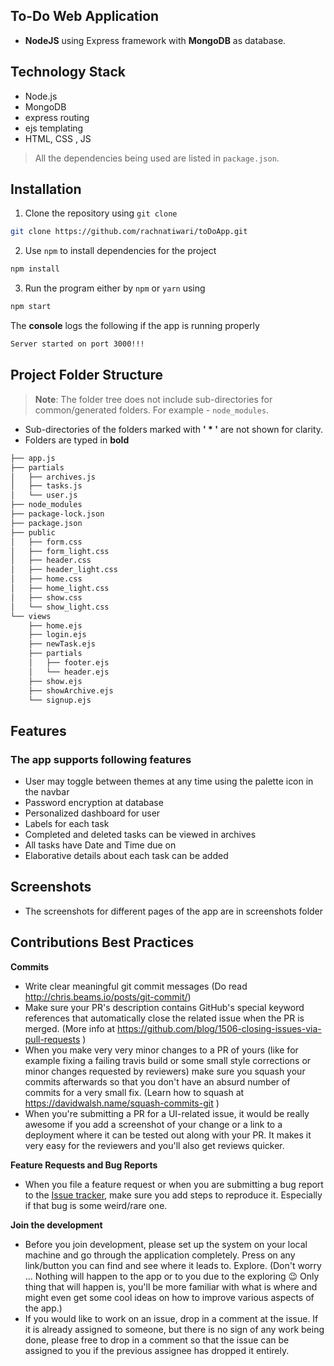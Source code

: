 

## To-Do Web Application

- **NodeJS** using Express framework with **MongoDB** as database.
<!-- - The Live Project is hosted on heroku [here](https://fast-wildwood-41816.herokuapp.com/) -->

## Technology Stack

- Node.js
- MongoDB
- express routing
- ejs templating
- HTML, CSS , JS

> All the dependencies being used are listed in `package.json`.


## Installation

1. Clone the repository using `git clone` 
```bash
git clone https://github.com/rachnatiwari/toDoApp.git
```


<!-- 2. Create `.env` file as per the sample `EXAMPLE.env` file in the root of your project.
- The username and password are the credentials for smtp gmail Api twillio sms api.

*Lines beginning with '#' are comments and are not required in `.env` -->

 2. Use `npm` to install dependencies for the project

```bash
npm install
```

<!-- 
 3. Make sure, **MongoDB** is running at your configured `url` in `.env` file. If not installed, then install from [here](https://docs.mongodb.com/manual/installation/)

- Locally start mongod as

```bash
sudo service mongod restart
``` -->

 3. Run the program either by `npm` or `yarn` using

```bash
npm start
```


The **console** logs the following if the app is running properly
```bash
Server started on port 3000!!!
```

## Project Folder Structure

> **Note**: The folder tree does not include sub-directories for common/generated folders. For example - `node_modules`.

 - Sub-directories of the folders marked with **' * '** are not shown for clarity.
 - Folders are typed in **bold**

```bash
├── app.js
├── partials   
│   ├── archives.js
│   ├── tasks.js
│   └── user.js
├── node_modules
├── package-lock.json
├── package.json
├── public
│   ├── form.css
│   ├── form_light.css
│   ├── header.css
│   ├── header_light.css
│   ├── home.css
│   ├── home_light.css
│   ├── show.css
│   └── show_light.css
└── views
    ├── home.ejs
    ├── login.ejs
    ├── newTask.ejs
    ├── partials
    │   ├── footer.ejs
    │   └── header.ejs
    ├── show.ejs
    ├── showArchive.ejs
    └── signup.ejs
```
## Features
### The app supports following features

-   User may toggle between themes at any time using the palette icon in the navbar
-   Password encryption at database
-   Personalized dashboard for user
-   Labels for each task 
-   Completed and deleted tasks can be viewed in archives
-   All tasks have Date and Time due on
-   Elaborative details about each task can be added


## Screenshots
- The screenshots for different pages of the app are in screenshots folder

## Contributions Best Practices

**Commits**

- Write clear meaningful git commit messages (Do read http://chris.beams.io/posts/git-commit/)
- Make sure your PR's description contains GitHub's special keyword references that automatically close the related issue when the PR is merged. (More info at https://github.com/blog/1506-closing-issues-via-pull-requests )
- When you make very very minor changes to a PR of yours (like for example fixing a failing travis build or some small style corrections or minor changes requested by reviewers) make sure you squash your commits afterwards so that you don't have an absurd number of commits for a very small fix. (Learn how to squash at https://davidwalsh.name/squash-commits-git )
- When you're submitting a PR for a UI-related issue, it would be really awesome if you add a screenshot of your change or a link to a deployment where it can be tested out along with your PR. It makes it very easy for the reviewers and you'll also get reviews quicker.

**Feature Requests and Bug Reports**

- When you file a feature request or when you are submitting a bug report to the [Issue tracker](https://github.com/rachnatiwari/toDoApp/issues), make sure you add steps to reproduce it. Especially if that bug is some weird/rare one.

**Join the development**

- Before you join development, please set up the system on your local machine and go through the application completely. Press on any link/button you can find and see where it leads to. Explore. (Don't worry ... Nothing will happen to the app or to you due to the exploring :wink: Only thing that will happen is, you'll be more familiar with what is where and might even get some cool ideas on how to improve various aspects of the app.)
- If you would like to work on an issue, drop in a comment at the issue. If it is already assigned to someone, but there is no sign of any work being done, please free to drop in a comment so that the issue can be assigned to you if the previous assignee has dropped it entirely.

